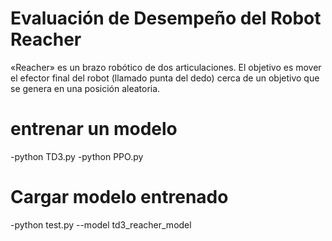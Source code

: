 # Evaluación de Desempeño del Robot Reacher
«Reacher» es un brazo robótico de dos articulaciones. El objetivo es mover el efector final del robot (llamado punta del dedo) cerca de un objetivo que se genera en una posición aleatoria.

# entrenar un modelo
-python TD3.py
-python PPO.py
# Cargar modelo entrenado
-python test.py --model td3_reacher_model
